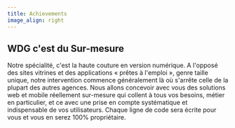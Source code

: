 ```yaml
---
title: Achievements
image_align: right
---
```


## WDG c'est du Sur-mesure

Notre spécialité, c'est la haute couture en version 
numérique. A l'opposé des sites vitrines et des 
applications « prêtes à l'emploi », genre taille unique, 
notre intervention commence généralement là où 
s'arrête celle de la plupart des autres agences. 
Nous allons concevoir avec vous des solutions 
web et mobile réellement sur-mesure qui collent 
à tous vos besoins, métier en particulier, et ce avec 
une prise en compte systématique et indispensable 
de vos utilisateurs. Chaque ligne de code sera écrite 
pour vous et vous en serez 100% propriétaire.
